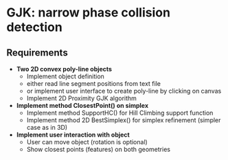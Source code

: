 ﻿# GJK: narrow phase collision detection 

## Requirements
*	**Two 2D convex poly-line objects**
	*	Implement object definition
	*	either read line segment positions from text file
	*	or implement user interface to create poly-line by clicking on canvas
	*	Implement 2D Proximity GJK algorithm
*	**Implement method ClosestPoint() on simplex**
	*	Implement method SupportHC() for Hill Climbing support function
	*	Implement method 2D BestSimplex() for simplex refinement (simpler case as in 3D)
*	**Implement user interaction with object**
	*	User can move object (rotation is optional)
	*	Show closest points (features) on both geometries